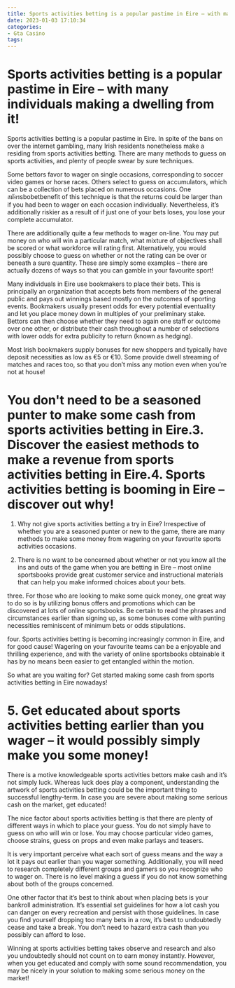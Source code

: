 ```yaml
---
title: Sports activities betting is a popular pastime in Eire – with many individuals making a dwelling from it!
date: 2023-01-03 17:10:34
categories:
- Gta Casino
tags:
---
```



#  Sports activities betting is a popular pastime in Eire – with many individuals making a dwelling from it!

Sports activities betting is a popular pastime in Eire. In spite of the bans on over the internet gambling, many Irish residents nonetheless make a residing from sports activities betting. There are many methods to guess on sports activities, and plenty of people swear by sure techniques.

Some bettors favor to wager on single occasions, corresponding to soccer video games or horse races. Others select to guess on accumulators, which can be a collection of bets placed on numerous occasions. One สมัครsbobetbenefit of this technique is that the returns could be larger than if you had been to wager on each occasion individually. Nevertheless, it’s additionally riskier as a result of if just one of your bets loses, you lose your complete accumulator.

There are additionally quite a few methods to wager on-line. You may put money on who will win a particular match, what mixture of objectives shall be scored or what workforce will rating first. Alternatively, you would possibly choose to guess on whether or not the rating can be over or beneath a sure quantity. These are simply some examples – there are actually dozens of ways so that you can gamble in your favourite sport!

Many individuals in Eire use bookmakers to place their bets. This is principally an organization that accepts bets from members of the general public and pays out winnings based mostly on the outcomes of sporting events. Bookmakers usually present odds for every potential eventuality and let you place money down in multiples of your preliminary stake. Bettors can then choose whether they need to again one staff or outcome over one other, or distribute their cash throughout a number of selections with lower odds for extra publicity to return (known as hedging).

Most Irish bookmakers supply bonuses for new shoppers and typically have deposit necessities as low as €5 or €10. Some provide dwell streaming of matches and races too, so that you don’t miss any motion even when you’re not at house!

#  You don't need to be a seasoned punter to make some cash from sports activities betting in Eire.3. Discover the easiest methods to make a revenue from sports activities betting in Eire.4. Sports activities betting is booming in Eire – discover out why! 

1. Why not give sports activities betting a try in Eire? Irrespective of whether you are a seasoned punter or new to the game, there are many methods to make some money from wagering on your favourite sports activities occasions.

2. There is no want to be concerned about whether or not you know all the ins and outs of the game when you are betting in Eire – most online sportsbooks provide great customer service and instructional materials that can help you make informed choices about your bets.

three. For those who are looking to make some quick money, one great way to do so is by utilizing bonus offers and promotions which can be discovered at lots of online sportsbooks. Be certain to read the phrases and circumstances earlier than signing up, as some bonuses come with punting necessities reminiscent of minimum bets or odds stipulations.

four. Sports activities betting is becoming increasingly common in Eire, and for good cause! Wagering on your favourite teams can be a enjoyable and thrilling experience, and with the variety of online sportsbooks obtainable it has by no means been easier to get entangled within the motion.

So what are you waiting for? Get started making some cash from sports activities betting in Eire nowadays!

# 5. Get educated about sports activities betting earlier than you wager – it would possibly simply make you some money!

There is a motive knowledgeable sports activities bettors make cash and it’s not simply luck. Whereas luck does play a component, understanding the artwork of sports activities betting could be the important thing to successful lengthy-term. In case you are severe about making some serious cash on the market, get educated!

The nice factor about sports activities betting is that there are plenty of different ways in which to place your guess. You do not simply have to guess on who will win or lose. You may choose particular video games, choose strains, guess on props and even make parlays and teasers.

It is very important perceive what each sort of guess means and the way a lot it pays out earlier than you wager something. Additionally, you will need to research completely different groups and gamers so you recognize who to wager on. There is no level making a guess if you do not know something about both of the groups concerned.

One other factor that it’s best to think about when placing bets is your bankroll administration. It’s essential set guidelines for how a lot cash you can danger on every recreation and persist with those guidelines. In case you find yourself dropping too many bets in a row, it’s best to undoubtedly cease and take a break. You don’t need to hazard extra cash than you possibly can afford to lose.

Winning at sports activities betting takes observe and research and also you undoubtedly should not count on to earn money instantly. However, when you get educated and comply with some sound recommendation, you may be nicely in your solution to making some serious money on the market!